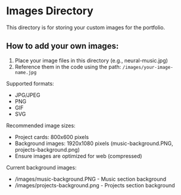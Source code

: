 # Images Directory

This directory is for storing your custom images for the portfolio.

## How to add your own images:

1. Place your image files in this directory (e.g., neural-music.jpg)
2. Reference them in the code using the path: `/images/your-image-name.jpg`

Supported formats:
- JPG/JPEG
- PNG
- GIF
- SVG

Recommended image sizes:
- Project cards: 800x600 pixels
- Background images: 1920x1080 pixels (music-background.PNG, projects-background.png)
- Ensure images are optimized for web (compressed)

Current background images:
- /images/music-background.PNG - Music section background
- /images/projects-background.png - Projects section background
